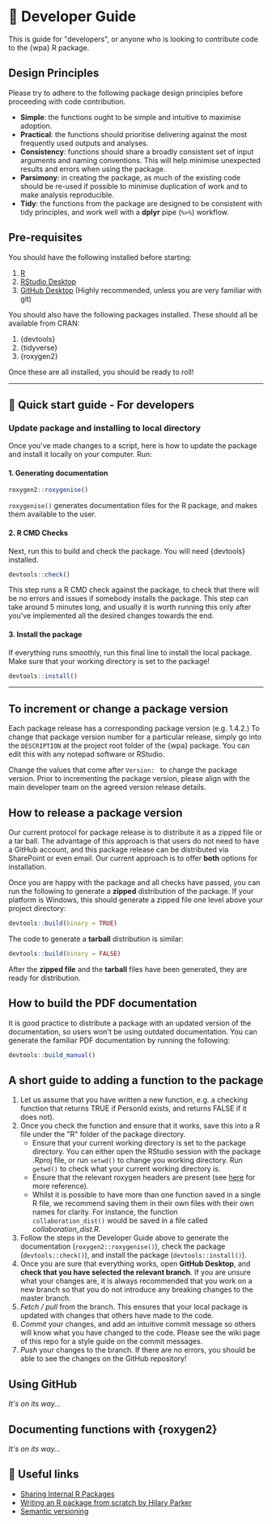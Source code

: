 # :hammer: Developer Guide

This is guide for "developers", or anyone who is looking to contribute code to the {wpa} R package. 

## Design Principles

Please try to adhere to the following package design principles before proceeding with code contribution.

- **Simple**: the functions ought to be simple and intuitive to maximise adoption.
- **Practical**: the functions should prioritise delivering against the most frequently used outputs and analyses.
- **Consistency**: functions should share a broadly consistent set of input arguments and naming conventions. This will help minimise unexpected results and errors when using the package. 
- **Parsimony**: in creating the package, as much of the existing code should be re-used if possible to minimise duplication of work and to make analysis reproducible.
- **Tidy**: the functions from the package are designed to be consistent with tidy principles, and work well with a **dplyr** pipe (`%>%`) workflow.

## Pre-requisites

You should have the following installed before starting:

1. [R](https://www.r-project.org/)
2. [RStudio Desktop](https://rstudio.com/products/rstudio/download/#download)
3. [GitHub Desktop](https://desktop.github.com/) (Highly recommended, unless you are very familiar with git)

You should also have the following packages installed. These should all be available from CRAN:
1. {devtools}
2. {tidyverse}
3. {roxygen2}

Once these are all installed, you should be ready to roll!

---

## :hammer: Quick start guide - For developers

### Update package and installing to local directory

Once you've made changes to a script, here is how to update the package and install it locally on your computer. Run:

#### 1. Generating documentation

```R
roxygen2::roxygenise()
```
`roxygenise()` generates documentation files for the R package, and makes them available to the user.

#### 2. R CMD Checks
Next, run this to build and check the package. You will need {devtools} installed.

```R
devtools::check()
```
This step runs a R CMD check against the package, to check that there will be no errors and issues if somebody installs the package. This step can take around 5 minutes long, and usually it is worth running this only after you've implemented all the desired changes towards the end. 

#### 3. Install the package

If everything runs smoothly, run this final line to install the local package. Make sure that your working directory is set to the package!

```R
devtools::install()
```

---

## To increment or change a package version

Each package release has a corresponding package version (e.g. 1.4.2.) To change that package version number for a particular release, simply go into the `DESCRIPTION` at the project root folder of the {wpa} package. You can edit this with any notepad software or RStudio. 

Change the values that come after `Version: ` to change the package version. Prior to incrementing the package version, please align with the main developer team on the agreed version release details. 

## How to release a package version

Our current protocol for package release is to distribute it as a zipped file or a tar ball. The advantage of this approach is that users do not need to have a GitHub account, and this package release can be distributed via SharePoint or even email. Our current approach is to offer **both** options for installation. 

Once you are happy with the package and all checks have passed, you can run the following to generate a **zipped** distribution of the package. If your platform is Windows, this should generate a zipped file one level above your project directory:

```R
devtools::build(binary = TRUE)
```

The code to generate a **tarball** distribution is similar:
```R
devtools::build(binary = FALSE)
```

After the **zipped file** and the **tarball** files have been generated, they are ready for distribution. 

## How to build the PDF documentation

It is good practice to distribute a package with an updated version of the documentation, so users won't be using outdated documentation. You can generate the familiar PDF documentation by running the following:
```R
devtools::build_manual()
```

## A short guide to adding a function to the package

1. Let us assume that you have written a new function, e.g. a checking function that returns TRUE if PersonId exists, and returns FALSE if it does not).
1. Once you check the function and ensure that it works, save this into a R file under the "R" folder of the package directory.
    - Ensure that your current working directory is set to the package directory. You can either open the RStudio session with the package .Rproj file, or run `setwd()` to change you working directory. Run `getwd()` to check what your current working directory is.
    - Ensure that the relevant roxygen headers are present (see [here](https://roxygen2.r-lib.org/articles/rd.html) for more reference).
    - Whilst it is possible to have more than one function saved in a single R file, we recommend saving them in their own files with their own names for clarity. For instance, the function `collaboration_dist()` would be saved in a file called _collaboration_dist.R_.
1. Follow the steps in the Developer Guide above to generate the documentation (`roxygen2::roxygenise()`), check the package (`devtools::check()`), and install the package (`devtools::install()`). 
1. Once you are sure that everything works, open **GitHub Desktop**, and **check that you have selected the relevant branch**. If you are unsure what your changes are, it is always recommended that you work on a new branch so that you do not introduce any breaking changes to the master branch.
1. _Fetch / pull_ from the branch. This ensures that your local package is updated with changes that others have made to the code.
1. _Commit_ your changes, and add an intuitive commit message so others will know what you have changed to the code. Please see the wiki page of this repo for a style guide on the commit messages.
1. _Push_ your changes to the branch. If there are no errors, you should be able to see the changes on the GitHub repository!

## Using GitHub
*It's on its way...*

## Documenting functions with {roxygen2}
*It's on its way...*

## :link: Useful links

- [Sharing Internal R Packages](https://support.rstudio.com/hc/en-us/articles/115000239587-Sharing-Internal-R-Packages)
- [Writing an R package from scratch by Hilary Parker](https://hilaryparker.com/2014/04/29/writing-an-r-package-from-scratch/)
- [Semantic versioning](https://semver.org/)
